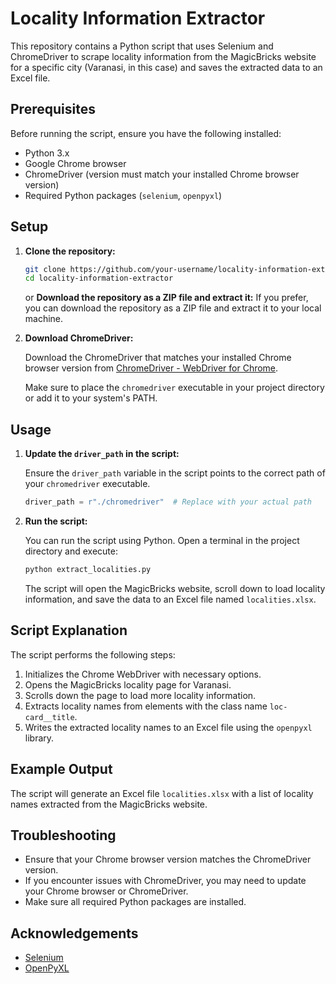 # Locality Information Extractor

This repository contains a Python script that uses Selenium and ChromeDriver to scrape locality information from the MagicBricks website for a specific city (Varanasi, in this case) and saves the extracted data to an Excel file.

## Prerequisites

Before running the script, ensure you have the following installed:

- Python 3.x
- Google Chrome browser
- ChromeDriver (version must match your installed Chrome browser version)
- Required Python packages (`selenium`, `openpyxl`)

## Setup

1. **Clone the repository:**

    ```bash
    git clone https://github.com/your-username/locality-information-extractor.git
    cd locality-information-extractor
    ```
   or
   **Download the repository as a ZIP file and extract it:**
    If you prefer, you can download the repository as a ZIP file and extract it to your local machine.
    
3. **Download ChromeDriver:**

    Download the ChromeDriver that matches your installed Chrome browser version from [ChromeDriver - WebDriver for Chrome](https://developer.chrome.com/docs/chromedriver/downloads).

    Make sure to place the `chromedriver` executable in your project directory or add it to your system's PATH.

## Usage

1. **Update the `driver_path` in the script:**

    Ensure the `driver_path` variable in the script points to the correct path of your `chromedriver` executable.

    ```python
    driver_path = r"./chromedriver"  # Replace with your actual path
    ```

2. **Run the script:**

    You can run the script using Python. Open a terminal in the project directory and execute:

    ```bash
    python extract_localities.py
    ```

    The script will open the MagicBricks website, scroll down to load locality information, and save the data to an Excel file named `localities.xlsx`.

## Script Explanation

The script performs the following steps:

1. Initializes the Chrome WebDriver with necessary options.
2. Opens the MagicBricks locality page for Varanasi.
3. Scrolls down the page to load more locality information.
4. Extracts locality names from elements with the class name `loc-card__title`.
5. Writes the extracted locality names to an Excel file using the `openpyxl` library.

## Example Output

The script will generate an Excel file `localities.xlsx` with a list of locality names extracted from the MagicBricks website.

## Troubleshooting

- Ensure that your Chrome browser version matches the ChromeDriver version.
- If you encounter issues with ChromeDriver, you may need to update your Chrome browser or ChromeDriver.
- Make sure all required Python packages are installed.


## Acknowledgements

- [Selenium](https://www.selenium.dev/)
- [OpenPyXL](https://openpyxl.readthedocs.io/en/stable/)

